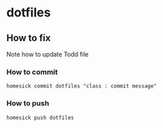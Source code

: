 # dotfiles
## How to fix
Note how to update Todd file
### How to commit
    homesick commit dotfiles "class : commit message"
### How to push
    homesick push dotfiles